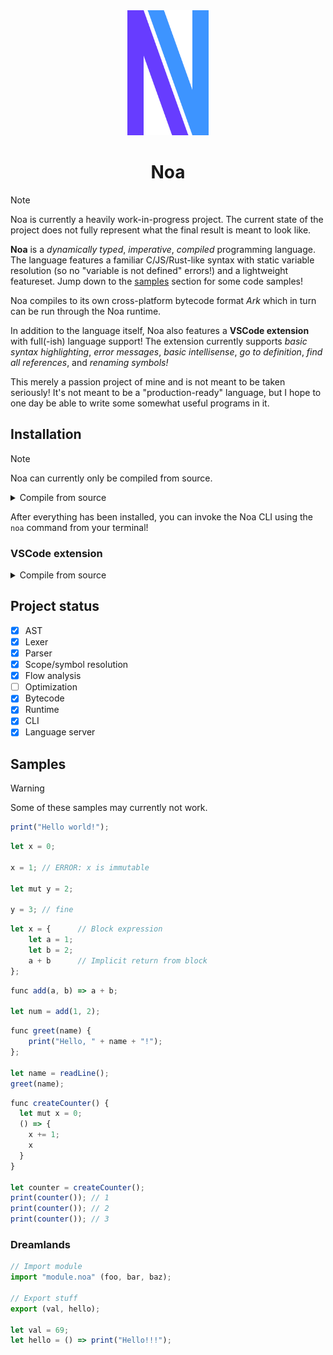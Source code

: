<div align="center">
<img src="./noa.svg" alt="Noa logo" width="130", height="200">
<h1>Noa</h1>
</div>

> [!NOTE]
> Noa is currently a heavily work-in-progress project. The current state of the project does not fully represent what the final result is meant to look like.

**Noa** is a *dynamically typed*, *imperative*, *compiled* programming language. The language features a familiar C/JS/Rust-like syntax with static variable resolution (so no "variable is not defined" errors!) and a lightweight featureset. Jump down to the [samples](#samples) section for some code samples!

Noa compiles to its own cross-platform bytecode format *Ark* which in turn can be run through the Noa runtime.

In addition to the language itself, Noa also features a **VSCode extension** with full(-ish) language support! The extension currently supports *basic syntax highlighting*, *error messages*, *basic intellisense*, *go to definition*, *find all references*, and *renaming symbols!*

This merely a passion project of mine and is not meant to be taken seriously! It's not meant to be a "production-ready" language, but I hope to one day be able to write some somewhat useful programs in it.

## Installation

> [!NOTE]
> Noa can currently only be compiled from source.

<details>

<summary>Compile from source</summary>

To compile and install Noa from source, you need the [.NET 8 SDK and runtime](https://dotnet.microsoft.com/) and [Cargo](https://www.rust-lang.org/tools/install) to compile the compiler and runtime respectively. Once you have .NET and Cargo installed, follow these instructions:

1. Clone the repo using `git clone https://github.com/thinker227/noa.git`.
2. `cd` into the root of the project (the folder which contains this readme file).
3. Run the `update-tool.sh` script (or the commands therein, they're all just .NET commands) which will compile and install the complier as a .NET tool. Worry not, you can easily uninstall it using `dotnet tool uninstall noa --global`.
4. `cd` into `src/runtime` and run `cargo build -r` which will compile the runtime.
5. Locate the produced executable (which should be in `target/release` named `noa_runtime` or `noa_runtime.exe` on Windows).
6. Create an environment variable named `NOA_RUNTIME` containing the file path to the runtime executable. Alternatively you can specify the `--runtime <path>` command-line option when running `noa run` to manually specify the path to the runtime executable, however it's much simpler to use an environment variable.
7. You'll usually have to restart your terminal and/or pc for the environment variable and .NET tool to be available.

</details>

After everything has been installed, you can invoke the Noa CLI using the `noa` command from your terminal!

### VSCode extension

<details>

<summary>Compile from source</summary>

To compile and install the VSCode extension from source, you need [Node.js](https://nodejs.org) and [vsce](https://code.visualstudio.com/api/working-with-extensions/publishing-extension#vsce). Also make sure you have `code` available from the command line.

1. `cd` into `src/vscode-extension` and run `npm install` followed by `npm run compile`.
2. Run `vsce package`. If it warns you that a license file cannot be found, type `y` and enter to continue.
3. Run `code --install-extension <path>`, replacing `<path>` with the file path to the `.vsix` file which `vsce` generated.

</details>

## Project status 

- [x] AST
- [x] Lexer
- [x] Parser
- [x] Scope/symbol resolution
- [x] Flow analysis
- [ ] Optimization
- [x] Bytecode
- [x] Runtime
- [x] CLI
- [x] Language server

## Samples

> [!WARNING]
> Some of these samples may currently not work.

```js
print("Hello world!");
```

```js
let x = 0;

x = 1; // ERROR: x is immutable

let mut y = 2;

y = 3; // fine
```

```js
let x = {      // Block expression
    let a = 1;
    let b = 2;
    a + b      // Implicit return from block
};
```

```js
func add(a, b) => a + b;

let num = add(1, 2);
```

```js
func greet(name) {
    print("Hello, " + name + "!");
};

let name = readLine();
greet(name);
```

```js
func createCounter() {
  let mut x = 0;
  () => {
    x += 1;
    x
  }
}

let counter = createCounter();
print(counter()); // 1
print(counter()); // 2
print(counter()); // 3
```

### Dreamlands

```js
// Import module
import "module.noa" (foo, bar, baz);

// Export stuff
export (val, hello);

let val = 69;
let hello = () => print("Hello!!!");
```
